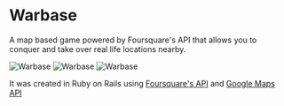 # Warbase

A map based game powered by Foursquare's API that allows you to conquer and take over real life locations nearby.

![Warbase](https://i.imgur.com/QAsYynm.png)
![Warbase](https://i.imgur.com/m04UKIh.png)
![Warbase](https://i.imgur.com/hDo4Zku.png)

It was created in Ruby on Rails using [Foursquare's API](https://developer.foursquare.com) and [Google Maps API](https://cloud.google.com/maps-platform/)
